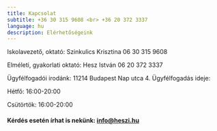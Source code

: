 ```yaml
---
title: Kapcsolat
subtitle: +36 30 315 9608 <br> +36 20 372 3337
language: hu
description: Elérhetőségeink
---
```


Iskolavezető, oktató: Szinkulics Krisztina
06 30 315 9608

Elméleti, gyakorlati oktató: Hesz István
06 20 372 3337

Ügyfélfogadói irodánk: 11214 Budapest Nap utca 4.
Ügyfélfogadás ideje:

Hétfő: 16:00-20:00

Csütörtök: 16:00-20:00

####  Kérdés esetén írhat is nekünk: [info@heszi.hu](mailto:info@heszi.hu?subject=[Jogosítvány])